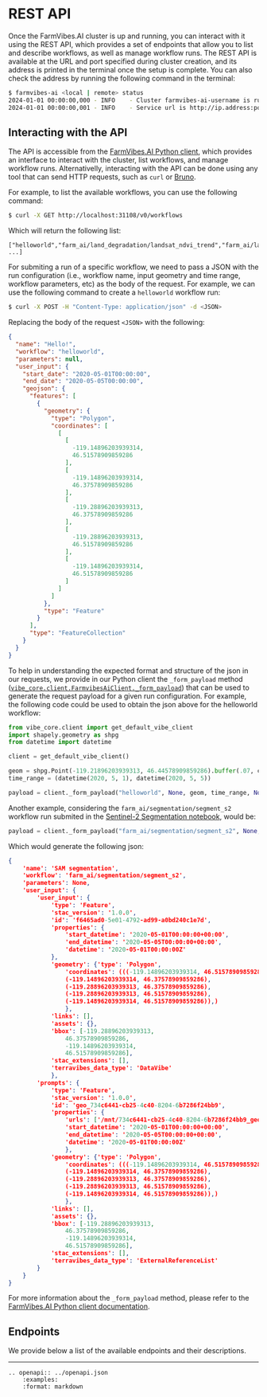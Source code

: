# REST API

Once the FarmVibes.AI cluster is up and running, you can interact with it using the REST API, which provides a set of endpoints that allow you to list and describe workflows, as well as manage workflow runs.
The REST API is available at the URL and port specified during cluster creation, and its address is printed in the terminal once the setup is complete. You can also check the address by running the following command in the terminal:

```bash
$ farmvibes-ai <local | remote> status
2024-01-01 00:00:00,000 - INFO    - Cluster farmvibes-ai-username is running with 1 servers and 0 agents.
2024-01-01 00:00:00,001 - INFO    - Service url is http://ip.address:port
```

## Interacting with the API

The API is accessible from the [FarmVibes.AI Python client](https://microsoft.github.io/farmvibes-ai/docfiles/markdown/CLIENT.html), which provides an interface to interact with the cluster, list workflows, and manage workflow runs.
Alternativelly, interacting with the API can be done using any tool that can send HTTP requests, such as `curl` or [Bruno](https://www.usebruno.com/).

For example, to list the available workflows, you can use the following command:

```bash
$ curl -X GET http://localhost:31108/v0/workflows
```

Which will return the following list:

```
["helloworld","farm_ai/land_degradation/landsat_ndvi_trend","farm_ai/land_degradation/ndvi_linear_trend", ...]
```

For submiting a run of a specific workflow, we need to pass a JSON with the run configuration
(i.e., workflow name, input geometry and time range, workflow parameters, etc) as the body of the
request. For example, we can use the following command to create a `helloworld` workflow run:

```bash
$ curl -X POST -H "Content-Type: application/json" -d <JSON>
```

Replacing the body of the request `<JSON>` with the following:

```json
{
  "name": "Hello!",
  "workflow": "helloworld",
  "parameters": null,
  "user_input": {
    "start_date": "2020-05-01T00:00:00",
    "end_date": "2020-05-05T00:00:00",
    "geojson": {
      "features": [
        {
          "geometry": {
            "type": "Polygon",
            "coordinates": [
              [
                [
                  -119.14896203939314,
                  46.51578909859286
                ],
                [
                  -119.14896203939314,
                  46.37578909859286
                ],
                [
                  -119.28896203939313,
                  46.37578909859286
                ],
                [
                  -119.28896203939313,
                  46.51578909859286
                ],
                [
                  -119.14896203939314,
                  46.51578909859286
                ]
              ]
            ]
          },
          "type": "Feature"
        }
      ],
      "type": "FeatureCollection"
    }
  }
}
```

To help in understanding the expected format and structure of the json in our requests, we provide in
our Python client the `_form_payload` method ([`vibe_core.client.FarmvibesAiClient._form_payload`](https://microsoft.github.io/farmvibes-ai/docfiles/code/vibe_core_client/client.html#vibe_core.client.FarmvibesAiClient._form_payload)) that can be used to
generate the request payload for a given run configuration. For example, the following code could
be used to obtain the json above for the helloworld workflow:

```python
from vibe_core.client import get_default_vibe_client
import shapely.geometry as shpg
from datetime import datetime

client = get_default_vibe_client()

geom = shpg.Point(-119.21896203939313, 46.44578909859286).buffer(.07, cap_style=3)
time_range = (datetime(2020, 5, 1), datetime(2020, 5, 5))

payload = client._form_payload("helloworld", None, geom, time_range, None,"Hello!")
```

Another example, considering the `farm_ai/segmentation/segment_s2` workflow run submited in the
[Sentinel-2 Segmentation notebook](https://github.com/microsoft/farmvibes-ai/blob/main/notebooks/segment_anything/sentinel2_segmentation.ipynb), would be:

```python
payload = client._form_payload("farm_ai/segmentation/segment_s2", None, None, None, {"user_input": roi_time_range, "prompts": geom_collection},"SAM segmentation") 
```

Which would generate the following json:

```json
{
    'name': 'SAM segmentation',
    'workflow': 'farm_ai/segmentation/segment_s2',
    'parameters': None,
    'user_input': {
        'user_input': {
            'type': 'Feature',
            'stac_version': '1.0.0',
            'id': 'f6465ad0-5e01-4792-ad99-a0bd240c1e7d',
            'properties': {
                'start_datetime': '2020-05-01T00:00:00+00:00',
                'end_datetime': '2020-05-05T00:00:00+00:00',
                'datetime': '2020-05-01T00:00:00Z'
            },
            'geometry': {'type': 'Polygon',
                'coordinates': (((-119.14896203939314, 46.51578909859286),
                (-119.14896203939314, 46.37578909859286),
                (-119.28896203939313, 46.37578909859286),
                (-119.28896203939313, 46.51578909859286),
                (-119.14896203939314, 46.51578909859286)),)
                },
            'links': [],
            'assets': {},
            'bbox': [-119.28896203939313,
                46.37578909859286,
                -119.14896203939314,
                46.51578909859286],
            'stac_extensions': [],
            'terravibes_data_type': 'DataVibe'
            },
        'prompts': {
            'type': 'Feature',
            'stac_version': '1.0.0',
            'id': 'geo_734c6441-cb25-4c40-8204-6b7286f24bb9',
            'properties': {
                'urls': ['/mnt/734c6441-cb25-4c40-8204-6b7286f24bb9_geometry_collection.geojson'],
                'start_datetime': '2020-05-01T00:00:00+00:00',
                'end_datetime': '2020-05-05T00:00:00+00:00',
                'datetime': '2020-05-01T00:00:00Z'
                },
            'geometry': {'type': 'Polygon',
                'coordinates': (((-119.14896203939314, 46.51578909859286),
                (-119.14896203939314, 46.37578909859286),
                (-119.28896203939313, 46.37578909859286),
                (-119.28896203939313, 46.51578909859286),
                (-119.14896203939314, 46.51578909859286)),)
                },
            'links': [],
            'assets': {},
            'bbox': [-119.28896203939313,
                46.37578909859286,
                -119.14896203939314,
                46.51578909859286],
            'stac_extensions': [],
            'terravibes_data_type': 'ExternalReferenceList'
        }
    }
}
```

For more information about the `_form_payload` method, please refer to the [FarmVibes.AI Python client documentation](https://microsoft.github.io/farmvibes-ai/docfiles/code/vibe_core_client/client.html#vibe_core.client.FarmvibesAiClient._form_payload).

## Endpoints

We provide below a list of the available endpoints and their descriptions.

-----------------------------

```{eval-rst}
.. openapi:: ../openapi.json
    :examples:
    :format: markdown
```
